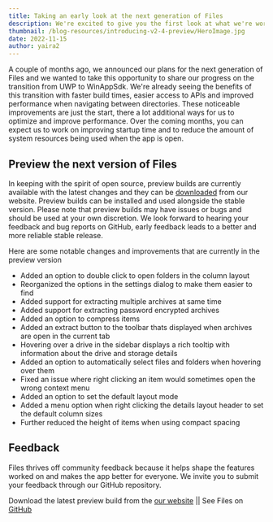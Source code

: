 ```yaml
---
title: Taking an early look at the next generation of Files
description: We're excited to give you the first look at what we're working on for the next version of Files (v2.4).
thumbnail: /blog-resources/introducing-v2-4-preview/HeroImage.jpg
date: 2022-11-15
author: yaira2
---
```


A couple of months ago, we announced our plans for the next generation of Files and we wanted to take this opportunity to share our progress on the transition from UWP to WinAppSdk. We're already seeing the benefits of this transition with faster build times, easier access to APIs and improved performance when navigating between directories. These noticeable improvements are just the start, there a lot additional ways for us to optimize and improve performance. Over the coming months, you can expect us to work on improving startup time and to reduce the amount of system resources being used when the app is open.

## Preview the next version of Files

In keeping with the spirit of open source, preview builds are currently available with the latest changes and they can be [downloaded](https://www.files.community/download/preview) from our website. Preview builds can be installed and used alongside the stable version. Please note that preview builds may have issues or bugs and should be used at your own discretion. We look forward to hearing your feedback and bug reports on GitHub, early feedback leads to a better and more reliable stable release.

Here are some notable changes and improvements that are currently in the preview version

- Added an option to double click to open folders in the column layout
- Reorganized the options in the settings dialog to make them easier to find
- Added support for extracting multiple archives at same time
- Added support for extracting password encrypted archives
- Added an option to compress items
- Added an extract button to the toolbar thats displayed when archives are open in the current tab
- Hovering over a drive in the sidebar displays a rich tooltip with information about the drive and storage details
- Added an option to automatically select files and folders when hovering over them
- Fixed an issue where right clicking an item would sometimes open the wrong context menu
- Added an option to set the default layout mode
- Added a menu option when right clicking the details layout header to set the default column sizes
- Further reduced the height of items when using compact spacing

## Feedback

Files thrives off community feedback because it helps shape the features worked on and makes the app better for
everyone. We invite you to submit your feedback through our GitHub repository.

Download the latest preview build from
the [our website]({'https://www.files.community/download/preview'})
|| See Files on [GitHub](https://github.com/files-community/Files)
